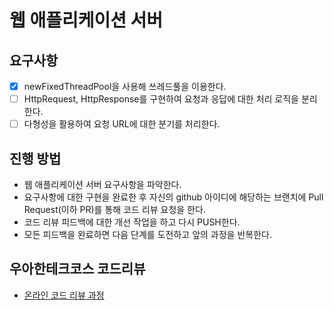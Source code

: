 # 웹 애플리케이션 서버

## 요구사항
- [x] newFixedThreadPool을 사용해 쓰레드풀을 이용한다.
- [ ] HttpRequest, HttpResponse를 구현하여 요청과 응답에 대한 처리 로직을 분리한다.
- [ ] 다형성을 활용하여 요청 URL에 대한 분기를 처리한다.

## 진행 방법
* 웹 애플리케이션 서버 요구사항을 파악한다.
* 요구사항에 대한 구현을 완료한 후 자신의 github 아이디에 해당하는 브랜치에 Pull Request(이하 PR)를 통해 코드 리뷰 요청을 한다.
* 코드 리뷰 피드백에 대한 개선 작업을 하고 다시 PUSH한다.
* 모든 피드백을 완료하면 다음 단계를 도전하고 앞의 과정을 반복한다.

## 우아한테크코스 코드리뷰
* [온라인 코드 리뷰 과정](https://github.com/woowacourse/woowacourse-docs/blob/master/maincourse/README.md)